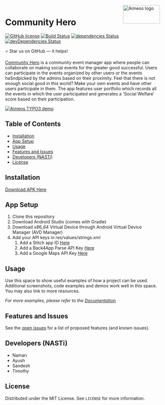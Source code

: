  <a href="https://aimeos.org/">
    <img src="https://cdn.worldvectorlogo.com/logos/hero.svg" width="120" alt="Aimeos logo" title="Aimeos" align="right" height="60" />
</a>

Community Hero
======================
[![GitHub license](https://img.shields.io/badge/license-MIT-blue.svg)](https://raw.githubusercontent.com/BlackrockDigital/startbootstrap-grayscale/master/LICENSE)
[![Build Status](https://travis-ci.org/BlackrockDigital/startbootstrap-grayscale.svg?branch=master)](https://travis-ci.org/BlackrockDigital/startbootstrap-grayscale)
[![dependencies Status](https://david-dm.org/BlackrockDigital/startbootstrap-grayscale/status.svg)](https://david-dm.org/BlackrockDigital/startbootstrap-grayscale)
[![devDependencies Status](https://david-dm.org/BlackrockDigital/startbootstrap-grayscale/dev-status.svg)](https://david-dm.org/BlackrockDigital/startbootstrap-grayscale?type=dev)

:star: Star us on GitHub — it helps!

[Community Hero](https://github.com/Smy24/Community_Hero) is a community event manager app where people can collaborate on making social events for the greater good successful. 
Users can participate in the events organized by other users or the events haSndpicked by the admins based on their proximity. Feel that there is not enough social good in this world? Make your own events and have other users participate in them. 
The app features user portfolio which records all the events in which the user participated and generates a 'Social Welfare' score based on their participation.

[![Aimeos TYPO3 demo](https://aimeos.org/fileadmin/user_upload/typo3-demo.jpg)](http://typo3.demo.aimeos.org/)

## Table of Contents
- [Installation](#installation)
- [App Setup](#app-setup)
- [Usage](#usage)
- [Features and Issues](#features-and-issues)
- [Developers (NASTi)](#developers-nasti)
- [License](#license)

## Installation
[Download APK Here](https://kittenrescue.org/wp-content/uploads/2017/03/KittenRescue_KittenCareHandbook.jpg)


## App Setup
1. Clone this repository
2. Download Android Studio (comes with Gradle)
3. Download x86_64 Virtual Device through Android Virtual Device Manager (AVD Manager)
4. Add your API keys in res/values/strings.xml
    1. Add a Stitch app ID [Here](https://docs.mongodb.com/stitch/procedures/create-stitch-app/)
    2. Add a Back4App Parse API Key [Here](https://www.back4app.com/docs/parse-documentation)
    3. Add a Google Maps API Key [Here](https://developers.google.com/maps/documentation/android-sdk/intro)



<!-- USAGE EXAMPLES -->
## Usage

Use this space to show useful examples of how a project can be used. Additional screenshots, code examples and demos work well in this space. You may also link to more resources.

_For more examples, please refer to the [Documentation](https://example.com)_



<!-- ROADMAP -->
## Features and Issues

See the [open issues](https://github.com/Smy24/Community_Hero/issues) for a list of proposed features (and known issues).


<!-- CONTACT -->
## Developers (NASTi)
* Naman
* Ayush
* Sandesh
* Timothy


<!-- LICENSE -->
## License
Distributed under the MIT License. See `LICENSE` for more information.
